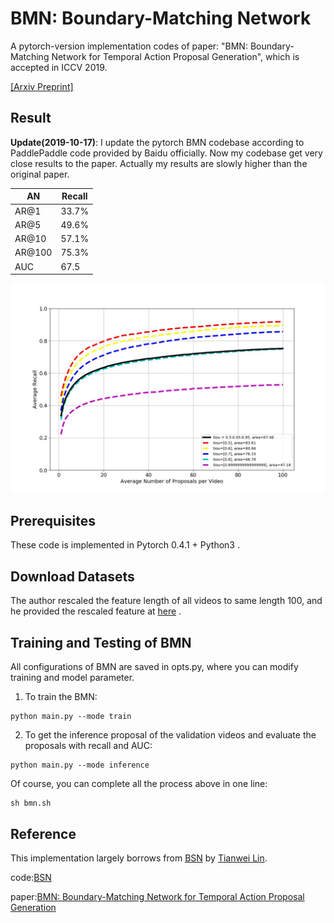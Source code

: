 # BMN: Boundary-Matching Network

A pytorch-version implementation codes of paper:
 "BMN: Boundary-Matching Network for Temporal Action Proposal Generation",
  which is accepted in ICCV 2019. 

[[Arxiv Preprint]](https://arxiv.org/abs/1907.09702)

## Result
__Update(2019-10-17)__: 
I update the pytorch BMN codebase according to PaddlePaddle code provided by Baidu officially.
Now my codebase get very close results to the paper. Actually my results are slowly higher 
than the original paper.


|  AN  | Recall |
| ---- |  ----  |
| AR@1 |  33.7% |
| AR@5 |  49.6% |
| AR@10|  57.1% |
|AR@100|  75.3% |
| AUC  |  67.5  |


![](./img/evaluation_result.jpg)

## Prerequisites

These code is  implemented in Pytorch 0.4.1 + Python3 . 


## Download Datasets

 The author rescaled the feature length of all videos 
to same length 100, and he provided the rescaled feature at 
 [here](https://github.com/wzmsltw/BSN-boundary-sensitive-network) .


## Training and Testing  of BMN

All configurations of BMN are saved in opts.py, where you can modify training and model parameter.



1. To train the BMN:
```
python main.py --mode train
```

2. To get the inference proposal of the validation videos and evaluate the proposals with recall and AUC:
```
python main.py --mode inference
```

Of course, you can complete all the process above in one line: 

```
sh bmn.sh
```



## Reference

This implementation largely borrows from [BSN](https://github.com/wzmsltw/BSN-boundary-sensitive-network) by [Tianwei Lin](https://github.com/wzmsltw).

code:[BSN](https://github.com/wzmsltw/BSN-boundary-sensitive-network)

paper:[BMN: Boundary-Matching Network for Temporal Action Proposal Generation](https://arxiv.org/abs/1907.09702)



